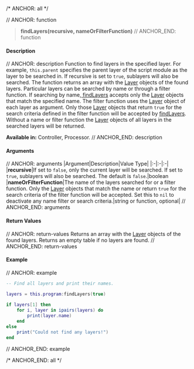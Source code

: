 /* ANCHOR: all */

// ANCHOR: function
>**findLayers(recursive, nameOrFilterFunction)**
// ANCHOR_END: function

#### Description

// ANCHOR: description
Function to find layers in the specified layer. For example, ``this.parent`` specifies the parent layer of the script module as the layer to be searched in. If recursive is set to ``true``, sublayers will also be searched. The function returns an array with the [Layer](./Layer.md) objects of the found layers. Particular layers can be searched by name or through a filter function. If searching by name,[ findLayers](./findLayers.md) accepts only the [Layer](./Layer.md) objects that match the specified name. The filter function uses the [Layer](./Layer.md) object of each layer as argument. Only those [Layer](./Layer.md) objects that return ``true`` for the search criteria defined in the filter function will be accepted by [findLayers](./findLayers.md). Without a name or filter function the [Layer](./Layer.md) objects of all layers in the searched layers will be returned.

**Available in:** Controller, Processor.
// ANCHOR_END: description

#### Arguments

// ANCHOR: arguments
|Argument|Description|Value Type|
|:-|:-|:-|
|**recursive**|If set to ``false``, only the current layer will be searched. If set to ``true``, sublayers will also be searched. The default is ``false``.|boolean
|**nameOrFilterFunction**|The name of the layers searched for or a filter function. Only the [Layer](./Layer.md) objects that match the name or return ``true`` for the search criteria of the filter function will be accepted. Set this to ``nil`` to deactivate any name filter or search criteria.|string or function, optional|
// ANCHOR_END: arguments

#### Return Values

// ANCHOR: return-values
Returns an array with the [Layer](./Layer.md) objects of the found layers. Returns an empty table if no layers are found.
// ANCHOR_END: return-values

#### Example

// ANCHOR: example
```lua
-- Find all layers and print their names.

layers = this.program:findLayers(true)
 
if layers[1] then
    for i, layer in ipairs(layers) do
        print(layer.name)
    end
else
    print("Could not find any layers!")
end
```
// ANCHOR_END: example

/* ANCHOR_END: all */